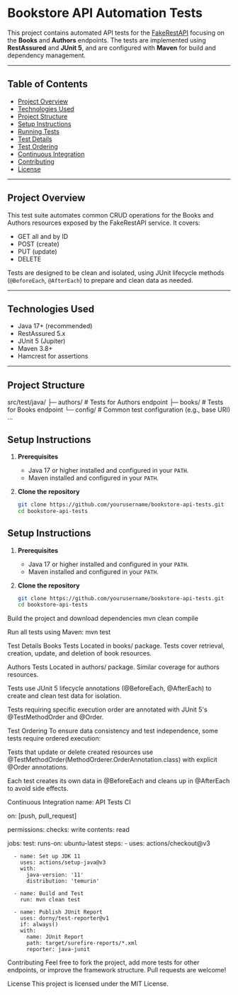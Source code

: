 # Bookstore API Automation Tests

This project contains automated API tests for the [FakeRestAPI](https://fakerestapi.azurewebsites.net/) focusing on the **Books** and **Authors** endpoints. The tests are implemented using **RestAssured** and **JUnit 5**, and are configured with **Maven** for build and dependency management.

---

## Table of Contents

- [Project Overview](#project-overview)  
- [Technologies Used](#technologies-used)  
- [Project Structure](#project-structure)  
- [Setup Instructions](#setup-instructions)  
- [Running Tests](#running-tests)  
- [Test Details](#test-details)  
- [Test Ordering](#test-ordering)  
- [Continuous Integration](#continuous-integration)  
- [Contributing](#contributing)  
- [License](#license)

---

## Project Overview

This test suite automates common CRUD operations for the Books and Authors resources exposed by the FakeRestAPI service. It covers:

- GET all and by ID  
- POST (create)  
- PUT (update)  
- DELETE  

Tests are designed to be clean and isolated, using JUnit lifecycle methods (`@BeforeEach`, `@AfterEach`) to prepare and clean data as needed.

---

## Technologies Used

- Java 17+ (recommended)  
- RestAssured 5.x  
- JUnit 5 (Jupiter)  
- Maven 3.8+  
- Hamcrest for assertions  

---

## Project Structure

src/test/java/
├─ authors/ # Tests for Authors endpoint
├─ books/ # Tests for Books endpoint
└─ config/ # Common test configuration (e.g., base URI)
...

## Setup Instructions

1. **Prerequisites**  
   - Java 17 or higher installed and configured in your `PATH`.  
   - Maven installed and configured in your `PATH`.

2. **Clone the repository**  
   ```bash
   git clone https://github.com/yourusername/bookstore-api-tests.git
   cd bookstore-api-tests

## Setup Instructions

1. **Prerequisites**  
   - Java 17 or higher installed and configured in your `PATH`.  
   - Maven installed and configured in your `PATH`.

2. **Clone the repository**  
   ```bash
   git clone https://github.com/yourusername/bookstore-api-tests.git
   cd bookstore-api-tests
   
Build the project and download dependencies
mvn clean compile

Run all tests using Maven:
mvn test


Test Details
Books Tests
Located in books/ package. Tests cover retrieval, creation, update, and deletion of book resources.

Authors Tests
Located in authors/ package. Similar coverage for authors resources.

Tests use JUnit 5 lifecycle annotations (@BeforeEach, @AfterEach) to create and clean test data for isolation.

Tests requiring specific execution order are annotated with JUnit 5's @TestMethodOrder and @Order.

Test Ordering
To ensure data consistency and test independence, some tests require ordered execution:

Tests that update or delete created resources use @TestMethodOrder(MethodOrderer.OrderAnnotation.class) with explicit @Order annotations.

Each test creates its own data in @BeforeEach and cleans up in @AfterEach to avoid side effects.


Continuous Integration
name: API Tests CI

on: [push, pull_request]

permissions:
  checks: write
  contents: read

jobs:
  test:
    runs-on: ubuntu-latest
    steps:
      - uses: actions/checkout@v3

      - name: Set up JDK 11
        uses: actions/setup-java@v3
        with:
          java-version: '11'
          distribution: 'temurin'

      - name: Build and Test
        run: mvn clean test

      - name: Publish JUnit Report
        uses: dorny/test-reporter@v1
        if: always()
        with:
          name: JUnit Report
          path: target/surefire-reports/*.xml
          reporter: java-junit

Contributing
Feel free to fork the project, add more tests for other endpoints, or improve the framework structure. Pull requests are welcome!

License
This project is licensed under the MIT License.
